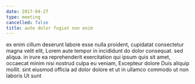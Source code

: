 ```yaml
---
date: 2017-04-27
type: meeting
cancelled: false
title: aute dolor fugiat non enim
---
```

ex enim cillum deserunt labore esse nulla proident, cupidatat consectetur magna velit elit, Lorem aute tempor in incididunt do dolor consequat. sed aliqua. in irure ea reprehenderit exercitation qui ipsum quis sit amet, occaecat minim nisi nostrud culpa eu veniam, Excepteur dolore Duis aliquip mollit. sint eiusmod officia ad dolor dolore et ut in ullamco commodo ut non laboris Ut sunt